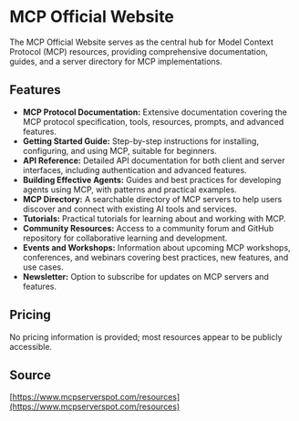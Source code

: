 # MCP Official Website

The MCP Official Website serves as the central hub for Model Context Protocol (MCP) resources, providing comprehensive documentation, guides, and a server directory for MCP implementations.

## Features
- **MCP Protocol Documentation:** Extensive documentation covering the MCP protocol specification, tools, resources, prompts, and advanced features.
- **Getting Started Guide:** Step-by-step instructions for installing, configuring, and using MCP, suitable for beginners.
- **API Reference:** Detailed API documentation for both client and server interfaces, including authentication and advanced features.
- **Building Effective Agents:** Guides and best practices for developing agents using MCP, with patterns and practical examples.
- **MCP Directory:** A searchable directory of MCP servers to help users discover and connect with existing AI tools and services.
- **Tutorials:** Practical tutorials for learning about and working with MCP.
- **Community Resources:** Access to a community forum and GitHub repository for collaborative learning and development.
- **Events and Workshops:** Information about upcoming MCP workshops, conferences, and webinars covering best practices, new features, and use cases.
- **Newsletter:** Option to subscribe for updates on MCP servers and features.

## Pricing
No pricing information is provided; most resources appear to be publicly accessible.

## Source
[https://www.mcpserverspot.com/resources](https://www.mcpserverspot.com/resources)